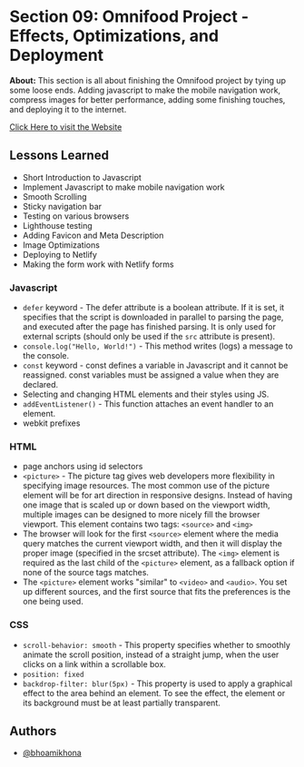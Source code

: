 # Section 09: Omnifood Project - Effects, Optimizations, and Deployment

**About:** This section is all about finishing the Omnifood project by tying up some loose ends. Adding javascript to make the mobile navigation work, compress images for better performance, adding some finishing touches, and deploying it to the internet.

[Click Here to visit the Website]()

## Lessons Learned

- Short Introduction to Javascript
- Implement Javascript to make mobile navigation work
- Smooth Scrolling
- Sticky navigation bar
- Testing on various browsers
- Lighthouse testing
- Adding Favicon and Meta Description
- Image Optimizations
- Deploying to Netlify
- Making the form work with Netlify forms

### Javascript

- `defer` keyword - The defer attribute is a boolean attribute. If it is set, it specifies that the script is downloaded in parallel to parsing the page, and executed after the page has finished parsing. It is only used for external scripts (should only be used if the `src` attribute is present).
- `console.log("Hello, World!")` - This method writes (logs) a message to the console.
- `const` keyword - const defines a variable in Javascript and it cannot be reassigned. const variables must be assigned a value when they are declared.
- Selecting and changing HTML elements and their styles using JS.
- `addEventListener()` - This function attaches an event handler to an element.
- webkit prefixes

### HTML

- page anchors using id selectors
- `<picture>` - The picture tag gives web developers more flexibility in specifying image resources. The most common use of the picture element will be for art direction in responsive designs. Instead of having one image that is scaled up or down based on the viewport width, multiple images can be designed to more nicely fill the browser viewport. This element contains two tags: `<source>` and `<img>`
- The browser will look for the first `<source>` element where the media query matches the current viewport width, and then it will display the proper image (specified in the srcset attribute). The `<img>` element is required as the last child of the `<picture>` element, as a fallback option if none of the source tags matches.
- The `<picture>` element works "similar" to `<video>` and `<audio>`. You set up different sources, and the first source that fits the preferences is the one being used.

### CSS

- `scroll-behavior: smooth` - This property specifies whether to smoothly animate the scroll position, instead of a straight jump, when the user clicks on a link within a scrollable box.
- `position: fixed`
- `backdrop-filter: blur(5px)` - This property is used to apply a graphical effect to the area behind an element. To see the effect, the element or its background must be at least partially transparent.

## Authors

- [@bhoamikhona](https://github.com/bhoamikhona)
